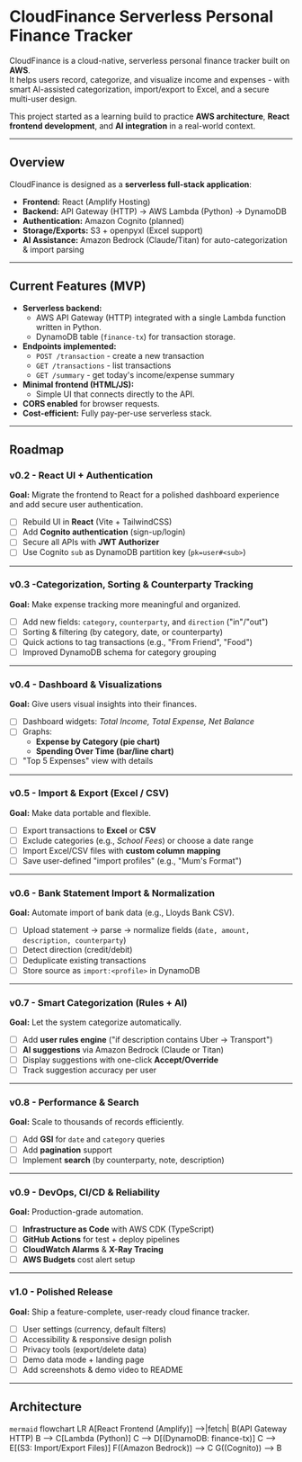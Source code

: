 # CloudFinance  Serverless Personal Finance Tracker

CloudFinance is a cloud-native, serverless personal finance tracker built on **AWS**.  
It helps users record, categorize, and visualize income and expenses - with smart AI-assisted categorization, import/export to Excel, and a secure multi-user design.

This project started as a learning build to practice **AWS architecture**, **React frontend development**, and **AI integration** in a real-world context.

---

##  Overview

CloudFinance is designed as a **serverless full-stack application**:
- **Frontend:** React (Amplify Hosting)
- **Backend:** API Gateway (HTTP) -> AWS Lambda (Python) -> DynamoDB
- **Authentication:** Amazon Cognito (planned)
- **Storage/Exports:** S3 + openpyxl (Excel support)
- **AI Assistance:** Amazon Bedrock (Claude/Titan) for auto-categorization & import parsing

---

##  Current Features (MVP)

- **Serverless backend:**  
  - AWS API Gateway (HTTP) integrated with a single Lambda function written in Python.  
  - DynamoDB table (`finance-tx`) for transaction storage.  
- **Endpoints implemented:**  
  - `POST /transaction` - create a new transaction  
  - `GET /transactions` - list transactions  
  - `GET /summary` - get today's income/expense summary  
- **Minimal frontend (HTML/JS):**  
  - Simple UI that connects directly to the API.  
- **CORS enabled** for browser requests.  
- **Cost-efficient:** Fully pay-per-use serverless stack.

---

## Roadmap

### **v0.2 - React UI + Authentication**
**Goal:** Migrate the frontend to React for a polished dashboard experience and add secure user authentication.

- [ ] Rebuild UI in **React** (Vite + TailwindCSS)
- [ ] Add **Cognito authentication** (sign-up/login)
- [ ] Secure all APIs with **JWT Authorizer**
- [ ] Use Cognito `sub` as DynamoDB partition key (`pk=user#<sub>`)

---

### **v0.3 -Categorization, Sorting & Counterparty Tracking**
**Goal:** Make expense tracking more meaningful and organized.

- [ ] Add new fields: `category`, `counterparty`, and `direction` ("in"/"out")  
- [ ] Sorting & filtering (by category, date, or counterparty)  
- [ ] Quick actions to tag transactions (e.g., "From Friend", "Food")  
- [ ] Improved DynamoDB schema for category grouping

---

### **v0.4 - Dashboard & Visualizations**
**Goal:** Give users visual insights into their finances.

- [ ] Dashboard widgets: *Total Income, Total Expense, Net Balance*  
- [ ] Graphs:
  - **Expense by Category (pie chart)**
  - **Spending Over Time (bar/line chart)**  
- [ ] "Top 5 Expenses" view with details

---

### **v0.5 - Import & Export (Excel / CSV)**
**Goal:** Make data portable and flexible.

- [ ] Export transactions to **Excel** or **CSV**  
- [ ] Exclude categories (e.g., *School Fees*) or choose a date range  
- [ ] Import Excel/CSV files with **custom column mapping**  
- [ ] Save user-defined "import profiles" (e.g., "Mum's Format")  

---

### **v0.6 - Bank Statement Import & Normalization**
**Goal:** Automate import of bank data (e.g., Lloyds Bank CSV).

- [ ] Upload statement -> parse -> normalize fields (`date, amount, description, counterparty`)  
- [ ] Detect direction (credit/debit)  
- [ ] Deduplicate existing transactions  
- [ ] Store source as `import:<profile>` in DynamoDB

---

### **v0.7 - Smart Categorization (Rules + AI)**
**Goal:** Let the system categorize automatically.

- [ ] Add **user rules engine** ("if description contains Uber -> Transport")  
- [ ] **AI suggestions** via Amazon Bedrock (Claude or Titan)  
- [ ] Display suggestions with one-click **Accept/Override**  
- [ ] Track suggestion accuracy per user

---

### **v0.8 - Performance & Search**
**Goal:** Scale to thousands of records efficiently.

- [ ] Add **GSI** for `date` and `category` queries  
- [ ] Add **pagination** support  
- [ ] Implement **search** (by counterparty, note, description)

---

### **v0.9 - DevOps, CI/CD & Reliability**
**Goal:** Production-grade automation.

- [ ] **Infrastructure as Code** with AWS CDK (TypeScript)
- [ ] **GitHub Actions** for test + deploy pipelines
- [ ] **CloudWatch Alarms** & **X-Ray Tracing**
- [ ] **AWS Budgets** cost alert setup

---

### **v1.0 - Polished Release**
**Goal:** Ship a feature-complete, user-ready cloud finance tracker.

- [ ] User settings (currency, default filters)
- [ ] Accessibility & responsive design polish
- [ ] Privacy tools (export/delete data)
- [ ] Demo data mode + landing page
- [ ] Add screenshots & demo video to README

---

##  Architecture

```mermaid```
flowchart LR 
    A[React Frontend (Amplify)] -->|fetch| B(API Gateway HTTP)
    B --> C[Lambda (Python)]
    C --> D[(DynamoDB: finance-tx)]
    C --> E[(S3: Import/Export Files)]
    F((Amazon Bedrock)) --> C
    G((Cognito)) --> B
